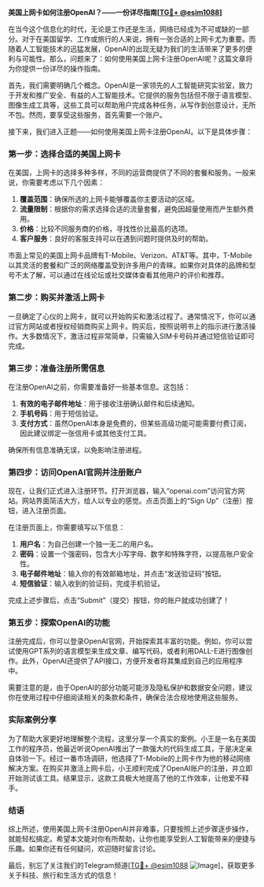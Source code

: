 **美国上网卡如何注册OpenAI？——一份详尽指南[[TG💪+ @esim1088](https://t.me/s/esim1088)]**

在当今这个信息化的时代，无论是工作还是生活，网络已经成为不可或缺的一部分。对于在美国留学、工作或旅行的人来说，拥有一张合适的上网卡尤为重要。而随着人工智能技术的迅猛发展，OpenAI的出现无疑为我们的生活带来了更多的便利与可能性。那么，问题来了：如何使用美国上网卡注册OpenAI呢？这篇文章将为你提供一份详尽的操作指南。

首先，我们需要明确几个概念。OpenAI是一家领先的人工智能研究实验室，致力于开发和推广安全、有益的人工智能技术。它提供的服务包括但不限于语言模型、图像生成工具等，这些工具可以帮助用户完成各种任务，从写作到创意设计，无所不包。然而，要享受这些服务，首先需要一个账户。

接下来，我们进入正题——如何使用美国上网卡注册OpenAI。以下是具体步骤：

### 第一步：选择合适的美国上网卡

在美国，上网卡的选择多种多样，不同的运营商提供了不同的套餐和服务。一般来说，你需要考虑以下几个因素：

1. **覆盖范围**：确保所选的上网卡能够覆盖你主要活动的区域。
2. **流量限制**：根据你的需求选择合适的流量套餐，避免因超量使用而产生额外费用。
3. **价格**：比较不同服务商的价格，寻找性价比最高的选项。
4. **客户服务**：良好的客服支持可以在遇到问题时提供及时的帮助。

市面上常见的美国上网卡品牌有T-Mobile、Verizon、AT&T等。其中，T-Mobile以其灵活的套餐和广泛的网络覆盖受到许多用户的青睐。如果你对具体的品牌和型号不太了解，可以通过在线论坛或社交媒体查看其他用户的评价和推荐。

### 第二步：购买并激活上网卡

一旦确定了心仪的上网卡，就可以开始购买和激活过程了。通常情况下，你可以通过官方网站或者授权经销商购买上网卡。购买后，按照说明书上的指示进行激活操作。大多数情况下，激活过程非常简单，只需输入SIM卡号码并通过短信验证即可完成。

### 第三步：准备注册所需信息

在注册OpenAI之前，你需要准备好一些基本信息。这包括：

1. **有效的电子邮件地址**：用于接收注册确认邮件和后续通知。
2. **手机号码**：用于短信验证。
3. **支付方式**：虽然OpenAI本身是免费的，但某些高级功能可能需要付费订阅，因此建议绑定一张信用卡或其他支付工具。

确保所有信息准确无误，以免影响注册进程。

### 第四步：访问OpenAI官网并注册账户

现在，让我们正式进入注册环节。打开浏览器，输入“openai.com”访问官方网站。网站界面简洁大方，给人以专业的感觉。点击页面上的“Sign Up”（注册）按钮，进入注册页面。

在注册页面上，你需要填写以下信息：

1. **用户名**：为自己创建一个独一无二的用户名。
2. **密码**：设置一个强密码，包含大小写字母、数字和特殊字符，以提高账户安全性。
3. **电子邮件地址**：输入你的有效邮箱地址，并点击“发送验证码”按钮。
4. **短信验证**：输入收到的验证码，完成手机验证。

完成上述步骤后，点击“Submit”（提交）按钮，你的账户就成功创建了！

### 第五步：探索OpenAI的功能

注册完成后，你可以登录OpenAI官网，开始探索其丰富的功能。例如，你可以尝试使用GPT系列的语言模型来生成文章、编写代码，或者利用DALL-E进行图像创作。此外，OpenAI还提供了API接口，方便开发者将其集成到自己的应用程序中。

需要注意的是，由于OpenAI的部分功能可能涉及隐私保护和数据安全问题，建议你在使用过程中仔细阅读相关的条款和条件，确保合法合规地使用这些服务。

### 实际案例分享

为了帮助大家更好地理解整个流程，这里分享一个真实的案例。小王是一名在美国工作的程序员，他最近听说OpenAI推出了一款强大的代码生成工具，于是决定亲自体验一下。经过一番市场调研，他选择了T-Mobile的上网卡作为他的移动网络解决方案。在购买并激活上网卡后，小王顺利完成了OpenAI账户的注册，并立即开始测试该工具。结果显示，这款工具极大地提高了他的工作效率，让他爱不释手。

### 结语

综上所述，使用美国上网卡注册OpenAI并非难事，只要按照上述步骤逐步操作，就能轻松搞定。希望本文能对你有所帮助，让你也能享受到人工智能带来的便捷与乐趣。如果你还有任何疑问，欢迎随时留言讨论。

最后，别忘了关注我们的Telegram频道[[TG💪+ @esim1088](https://t.me/s/esim1088) ![Image](https://i.postimg.cc/4NQfJmqS/Snipaste-2025-05-13-00-14-12.png)]，获取更多关于科技、旅行和生活方式的信息！